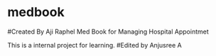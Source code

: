 # medbook
#Created By Aji Raphel
Med Book for Managing Hospital Appointmet

This is a internal project for learning.
#Edited by Anjusree A
